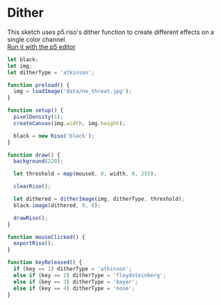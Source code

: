 # Dither

This sketch uses p5.riso's dither function to create different effects on a single color channel.  
[Run it with the p5 editor](https://editor.p5js.org/brain/sketches/hU0ANATF-)

```javascript
let black;
let img;
let ditherType = 'atkinson';

function preload() {
  img = loadImage('data/no_threat.jpg');
}

function setup() {
  pixelDensity(1);
  createCanvas(img.width, img.height);

  black = new Riso('black');
}

function draw() {
  background(220);

  let threshold = map(mouseX, 0, width, 0, 255);

  clearRiso();

  let dithered = ditherImage(img, ditherType, threshold);
  black.image(dithered, 0, 0);

  drawRiso();
}

function mouseClicked() {
  exportRiso();
}

function keyReleased() {
  if (key == 1) ditherType = 'atkinson';
  else if (key == 2) ditherType = 'floydsteinberg';
  else if (key == 3) ditherType = 'bayer';
  else if (key == 4) ditherType = 'none';
}
```


